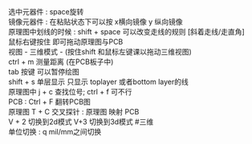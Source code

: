 选中元器件 : space旋转  
镜像元器件 : 在粘贴状态下可以按 x横向镜像 y 纵向镜像    
原理图中划线的时候 : shift + space 可以改变走线的规则 [斜着走线/走直角]    
鼠标右键按住 即可拖动原理图与PCB  
视图 - 三维模式 - (按住shift 和鼠标左键课以拖动三维视图)  
ctrl + m 测量距离 (在PCB板子中)      
tab 按键 可以暂停绘图  
shift + s 单层显示 只显示 toplayer 或者bottom layer的线  
原理图中 j + c 查找位号; ctrl + f 可不行    
PCB : Ctrl + F 翻转PCB图  
原理图 T + C 交叉探针 : 原理图 映射 PCB  
V + 2 切换到2d模式
V+3 切换到3d模式 #三维  
单位切换 : q  mil/mm之间切换


